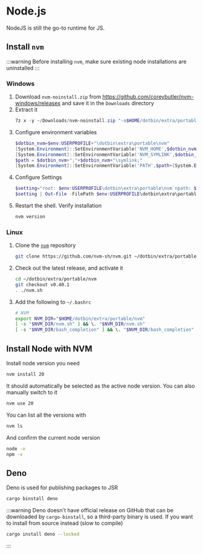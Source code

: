 # Node.js
NodeJS is still the go-to runtime for JS.

## Install `nvm`
:::warning
Before installing `nvm`, make sure existing node installations are uninstalled
:::
### Windows
1. Download `nvm-noinstall.zip` from https://github.com/coreybutler/nvm-windows/releases
   and save it in the `Downloads` directory
2. Extract it
    ```powershell
    7z x -y ~/Downloads/nvm-noinstall.zip "-o$HOME/dotbin/extra/portable/nvm"
    ```
3. Configure environment variables
    ```powershell
    $dotbin_nvm=$env:USERPROFILE+"\dotbin\extra\portable\nvm"
    [System.Environment]::SetEnvironmentVariable('NVM_HOME',$dotbin_nvm,"User")
    [System.Environment]::SetEnvironmentVariable('NVM_SYMLINK',$dotbin_nvm+"\symlink","User")
    $path = $dotbin_nvm+";"+$dotbin_nvm+"\symlink;"
    [System.Environment]::SetEnvironmentVariable('PATH',$path+[System.Environment]::GetEnvironmentVariable('PATH', "User"),"User")
    ```
4. Configure Settings
    ```powershell
    $setting="root: $env:USERPROFILE\dotbin\extra\portable\nvm`npath: $env:USERPROFILE\dotbin\extra\portable\nvm\symlink`narch: 64`nproxy: none"
    $setting | Out-File -FilePath $env:USERPROFILE\dotbin\extra\portable\nvm\settings.txt
    ```
5. Restart the shell. Verify installation
    ```powershell
    nvm version
    ```

### Linux
1. Clone the [`nvm`](https://github.com/nvm-sh/nvm) repository
    ```bash
    git clone https://github.com/nvm-sh/nvm.git ~/dotbin/extra/portable/nvm
    ```
2. Check out the latest release, and activate it
    ```bash
    cd ~/dotbin/extra/portable/nvm
    git checkout v0.40.1
    . ./nvm.sh
    ```
3. Add the following to `~/.bashrc`
    ```bash
    # NVM
    export NVM_DIR="$HOME/dotbin/extra/portable/nvm"
    [ -s "$NVM_DIR/nvm.sh" ] && \. "$NVM_DIR/nvm.sh"
    [ -s "$NVM_DIR/bash_completion" ] && \. "$NVM_DIR/bash_completion"
    ```

## Install Node with NVM
Install node version you need
```bash
nvm install 20
```
It should automatically be selected as the active node version. You can also manually switch to it
```bash
nvm use 20
```
You can list all the versions with
```bash
nvm ls
```
And confirm the current node version
```bash
node -v
npm -v
```

## Deno
Deno is used for publishing packages to JSR
```bash
cargo binstall deno
```
:::warning
Deno doesn't have official release on GitHub that can be downloaded by `cargo-binstall`,
so a third-party binary is used. If you want to install from source instead (slow to compile)
```bash
cargo install deno --locked
```
:::
